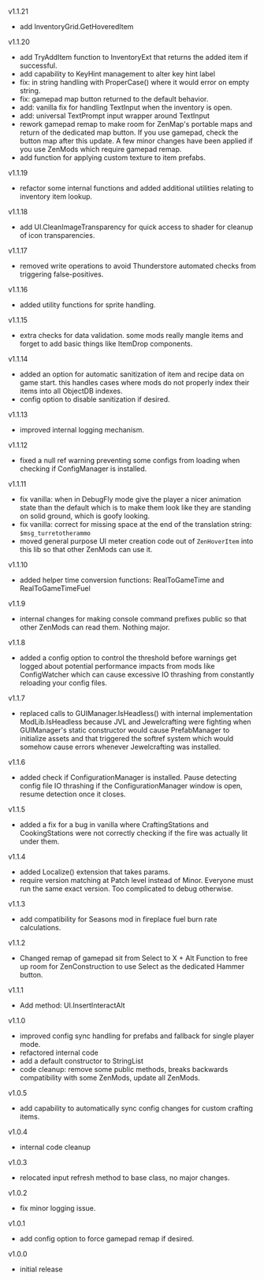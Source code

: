 v1.1.21
- add InventoryGrid.GetHoveredItem

v1.1.20
- add TryAddItem function to InventoryExt that returns the added item if successful.
- add capability to KeyHint management to alter key hint label
- fix: in string handling with ProperCase() where it would error on empty string.
- fix: gamepad map button returned to the default behavior.
- add: vanilla fix for handling TextInput when the inventory is open.
- add: universal TextPrompt input wrapper around TextInput
- rework gamepad remap to make room for ZenMap's portable maps and return of the dedicated map button.  If you use gamepad, check the button map after this update.  A few minor changes have been applied if you use ZenMods which require gamepad remap.
- add function for applying custom texture to item prefabs.

v1.1.19
- refactor some internal functions and added additional utilities relating to inventory item lookup.

v1.1.18
- add UI.CleanImageTransparency for quick access to shader for cleanup of icon transparencies.

v1.1.17
- removed write operations to avoid Thunderstore automated checks from triggering false-positives.

v1.1.16
- added utility functions for sprite handling.

v1.1.15
- extra checks for data validation. some mods really mangle items and forget to add basic things like ItemDrop components.

v1.1.14
- added an option for automatic sanitization of item and recipe data on game start. this handles cases where mods do not properly index their items into all ObjectDB indexes.
- config option to disable sanitization if desired.

v1.1.13
- improved internal logging mechanism.

v1.1.12
- fixed a null ref warning preventing some configs from loading when checking if ConfigManager is installed.

v1.1.11
- fix vanilla: when in DebugFly mode give the player a nicer animation state than the default which is to make them look like they are standing on solid ground, which is goofy looking.
- fix vanilla: correct for missing space at the end of the translation string: `$msg_turretotherammo`
- moved general purpose UI meter creation code out of `ZenHoverItem` into this lib so that other ZenMods can use it.

v1.1.10
- added helper time conversion functions: RealToGameTime and RealToGameTimeFuel

v1.1.9
- internal changes for making console command prefixes public so that other ZenMods can read them.  Nothing major.

v1.1.8
- added a config option to control the threshold before warnings get logged about potential performance impacts from mods like ConfigWatcher which can cause excessive IO thrashing from constantly reloading your config files.

v1.1.7
- replaced calls to GUIManager.IsHeadless() with internal implementation ModLib.IsHeadless because JVL and Jewelcrafting were fighting when GUIManager's static constructor would cause PrefabManager to initialize assets and that triggered the softref system which would somehow cause errors whenever Jewelcrafting was installed.

v1.1.6
- added check if ConfigurationManager is installed. Pause detecting config file IO thrashing if the ConfigurationManager window is open, resume detection once it closes.

v1.1.5
- added a fix for a bug in vanilla where CraftingStations and CookingStations were not correctly checking if the fire was actually lit under them.

v1.1.4
- added Localize() extension that takes params.
- require version matching at Patch level instead of Minor.  Everyone must run the same exact version. Too complicated to debug otherwise.

v1.1.3
- add compatibility for Seasons mod in fireplace fuel burn rate calculations.

v1.1.2
- Changed remap of gamepad sit from Select to X + Alt Function to free up room for ZenConstruction to use Select as the dedicated Hammer button.

v1.1.1
- Add method: UI.InsertInteractAlt

v1.1.0
- improved config sync handling for prefabs and fallback for single player mode.
- refactored internal code
- add a default constructor to StringList
- code cleanup: remove some public methods, breaks backwards compatibility with some ZenMods, update all ZenMods.

v1.0.5
- add capability to automatically sync config changes for custom crafting items.

v1.0.4
- internal code cleanup

v1.0.3
- relocated input refresh method to base class, no major changes.

v1.0.2
- fix minor logging issue.

v1.0.1
- add config option to force gamepad remap if desired.

v1.0.0
- initial release